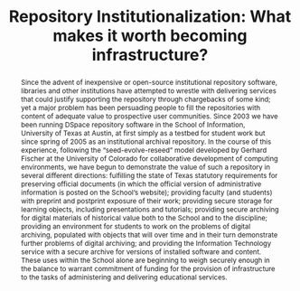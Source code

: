 ---
abstract: 'Since the advent of inexpensive or open-source institutional repository
  software, libraries and other institutions have attempted to wrestle with delivering
  services that could justify supporting the repository through chargebacks of some
  kind; yet a major problem has been persuading people to fill the repositories with
  content of adequate value to prospective user communities. Since 2003 we have been
  running DSpace repository software in the School of Information, University of Texas
  at Austin, at first simply as a testbed for student work but since spring of 2005
  as an institutional archival repository. In the course of this experience, following
  the “seed-evolve-reseed” model developed by Gerhard Fischer at the University of
  Colorado for collaborative development of computing environments, we have begun
  to demonstrate the value of such a repository in several different directions: fulfilling
  the state of Texas statutory requirements for preserving official documents (in
  which the official version of administrative information is posted on the School’s
  website); providing faculty (and students) with preprint and postprint exposure
  of their work; providing secure storage for learning objects, including presentations
  and tutorials; providing secure archiving for digital materials of historical value
  both to the School and to the discipline; providing an environment for students
  to work on the problems of digital archiving, populated with objects that will over
  time and in their turn demonstrate further problems of digital archiving; and providing
  the Information Technology service with a secure archive for versions of installed
  software and content. These uses within the School alone are beginning to weigh
  securely enough in the balance to warrant commitment of funding for the provision
  of infrastructure to the tasks of administering and delivering educational services.'
creators:
- Patricia Galloway
date: null
document_url: https://services.phaidra.univie.ac.at/api/object/o:294551/download
grand_parent: iPRES
institutions: []
keywords:
- ithaca
landing_page_url: https://phaidra.univie.ac.at/o:294551
language: eng
layout: publication
license: CC BY-SA 3.0 AT
notes_url: null
parent: iPRES 2006
publication_type: presentation
size: 61752
slides_url: null
source_name: iPRES
stream_url: null
title: 'Repository Institutionalization: What makes it worth becoming infrastructure?'
year: 2006
---